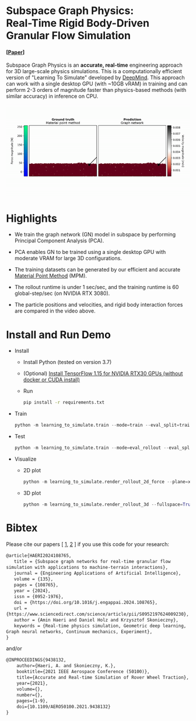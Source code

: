 # Subspace Graph Physics: <br /> Real-Time Rigid Body-Driven Granular Flow Simulation
#### [[Paper](https://www.sciencedirect.com/science/article/pii/S0952197624009230)]


Subspace Graph Physics is an <strong>accurate, real-time</strong> engineering approach for 3D large-scale physics simulations.
This is a computationally efficient version of "Learning To Simulate" developed by [DeepMind](https://github.com/google-deepmind/deepmind-research/tree/master/learning_to_simulate).
This approach can work with a single desktop GPU (with ~10GB vRAM) in training and can perform 2-3 orders of magnitude faster than physics-based methods (with similar accuracy) in inference on CPU.

<img src="https://github.com/haeriamin/files/blob/master/excav_ml_4.gif" alt="drawing" width="820">


# Highlights

* We train the graph network (GN) model in subspace by performing Principal Component Analysis (PCA).

* PCA enables GN to be trained using a single desktop GPU with moderate VRAM for large 3D configurations.

* The training datasets can be generated by our efficient and accurate [Material Point Method](https://github.com/haeriamin/MPM-NGF) (MPM).

* The rollout runtime is under 1 sec/sec, and the training runtime is 60 global-step/sec (on NVIDIA RTX 3080).

* The particle positions and velocities, and rigid body interaction forces are compared in the video above.


# Install and Run Demo

* Install

    * Install Python (tested on version 3.7)

    * (Optional) [Install TensorFlow 1.15 for NVIDIA RTX30 GPUs (without docker or CUDA install)](https://www.pugetsystems.com/labs/hpc/How-To-Install-TensorFlow-1-15-for-NVIDIA-RTX30-GPUs-without-docker-or-CUDA-install-2005/)

    * Run

        ```bash
        pip install -r requirements.txt
        ```

* Train

    ```python
    python -m learning_to_simulate.train --mode=train --eval_split=train --batch_size=2 --data_path=./learning_to_simulate/datasets/Excavation_PCA --model_path=./learning_to_simulate/models/Excavation_PCA
    ```

* Test

    ```python
    python -m learning_to_simulate.train --mode=eval_rollout --eval_split=test --data_path=./learning_to_simulate/datasets/Excavation_PCA --model_path=./learning_to_simulate/models/Excavation_PCA --output_path=./learning_to_simulate/rollouts/Excavation_PCA
    ```

* Visualize

    * 2D plot

        ```python
        python -m learning_to_simulate.render_rollout_2d_force --plane=xy --data_path=./learning_to_simulate/datasets/Excavation_PCA --rollout_path=./learning_to_simulate/rollouts/Excavation_PCA/rollout_test_0.pkl
        ```

    * 3D plot

        ```python
        python -m learning_to_simulate.render_rollout_3d --fullspace=True --data_path=./learning_to_simulate/datasets/Excavation_PCA --rollout_path=./learning_to_simulate/rollouts/Excavation_PCA/rollout_test_0.pkl
        ```


# Bibtex
Please cite our papers
[
[1](https://www.sciencedirect.com/science/article/pii/S0952197624009230),
[2](https://ieeexplore.ieee.org/abstract/document/9438132)
]
if you use this code for your research: 
```
@article{HAERI2024108765,
   title = {Subspace graph networks for real-time granular flow simulation with applications to machine-terrain interactions},
   journal = {Engineering Applications of Artificial Intelligence},
   volume = {135},
   pages = {108765},
   year = {2024},
   issn = {0952-1976},
   doi = {https://doi.org/10.1016/j.engappai.2024.108765},
   url = {https://www.sciencedirect.com/science/article/pii/S0952197624009230},
   author = {Amin Haeri and Daniel Holz and Krzysztof Skonieczny},
   keywords = {Real-time physics simulation, Geometric deep learning, Graph neural networks, Continuum mechanics, Experiment},
}
```
and/or
```
@INPROCEEDINGS{9438132,
    author={Haeri, A. and Skonieczny, K.},
    booktitle={2021 IEEE Aerospace Conference (50100)},
    title={Accurate and Real-time Simulation of Rover Wheel Traction},
    year={2021},
    volume={},
    number={},
    pages={1-9},
    doi={10.1109/AERO50100.2021.9438132}
}
```
